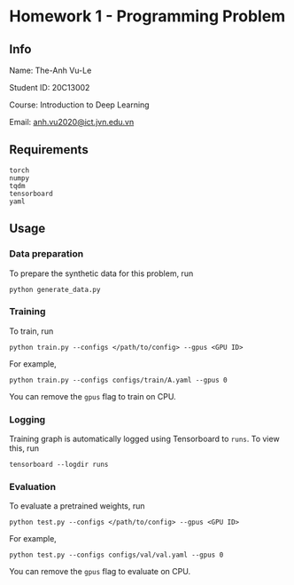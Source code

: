 # **Homework 1 - Programming Problem**

## **Info**

Name: The-Anh Vu-Le

Student ID: 20C13002

Course: Introduction to Deep Learning

Email: anh.vu2020@ict.jvn.edu.vn


## **Requirements**

```
torch
numpy
tqdm
tensorboard
yaml
```

## **Usage**

### Data preparation

To prepare the synthetic data for this problem, run

```
python generate_data.py
```

### **Training**

To train, run

```
python train.py --configs </path/to/config> --gpus <GPU ID>
```

For example,
```
python train.py --configs configs/train/A.yaml --gpus 0
```

You can remove the `gpus` flag to train on CPU.

### **Logging**

Training graph is automatically logged using Tensorboard to `runs`. To view this, run

```
tensorboard --logdir runs
```

### **Evaluation**

To evaluate a pretrained weights, run

```
python test.py --configs </path/to/config> --gpus <GPU ID>
```

For example,
```
python test.py --configs configs/val/val.yaml --gpus 0
```

You can remove the `gpus` flag to evaluate on CPU.